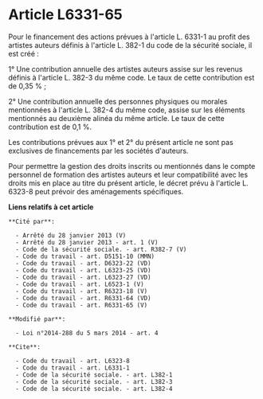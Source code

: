 # Article L6331-65

Pour le financement des actions prévues à l'article L. 6331-1 au profit des artistes auteurs définis à l'article L. 382-1 du
code de la sécurité sociale, il est créé : 

1° Une contribution annuelle des artistes auteurs assise sur les revenus définis à l'article L. 382-3 du même code. Le taux
de cette contribution est de 0,35 % ; 

2° Une contribution annuelle des personnes physiques ou morales mentionnées à l'article L. 382-4 du même code, assise sur les
éléments mentionnés au deuxième alinéa du même article. Le taux de cette contribution est de 0,1 %. 

Les contributions prévues aux 1° et 2° du présent article ne sont pas exclusives de financements par les sociétés d'auteurs. 

Pour permettre la gestion des droits inscrits ou mentionnés dans le compte personnel de formation des artistes auteurs et
leur compatibilité avec les droits mis en place au titre du présent article, le décret prévu à l'article L. 6323-8 peut
prévoir des aménagements spécifiques.

**Liens relatifs à cet article**

	**Cité par**:

	  - Arrêté du 28 janvier 2013 (V)
	  - Arrêté du 28 janvier 2013 - art. 1 (V)
	  - Code de la sécurité sociale. - art. R382-7 (V)
	  - Code du travail - art. D5151-10 (MMN)
	  - Code du travail - art. D6323-22 (VD)
	  - Code du travail - art. L6323-25 (VD)
	  - Code du travail - art. L6323-27 (VD)
	  - Code du travail - art. L6523-1 (V)
	  - Code du travail - art. R6323-18 (V)
	  - Code du travail - art. R6331-64 (VD)
	  - Code du travail - art. R6331-65 (V)

	**Modifié par**:

	  - Loi n°2014-288 du 5 mars 2014 - art. 4

	**Cite**:

	  - Code du travail - art. L6323-8
	  - Code du travail - art. L6331-1
	  - Code de la sécurité sociale. - art. L382-1
	  - Code de la sécurité sociale. - art. L382-3
	  - Code de la sécurité sociale. - art. L382-4
